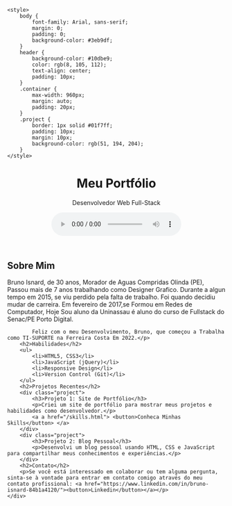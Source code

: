 <!DOCTYPE html>
<html lang="en">
<head>
    <meta charset="UTF-8">
    <meta name="viewport" content="width=device-width, initial-scale=1.0">
    <title>Portfólio de Desenvolvedor Júnior</title>
   
    
    
    <style>
        body {
            font-family: Arial, sans-serif;
            margin: 0;
            padding: 0;
            background-color: #3eb9df;
        }
        header {
            background-color: #10dbe9;
            color: rgb(8, 105, 112);
            text-align: center;
            padding: 10px;
        }
        .container {
            max-width: 960px;
            margin: auto;
            padding: 20px;
        }
        .project {
            border: 1px solid #01f7ff;
            padding: 10px;
            margin: 10px;
            background-color: rgb(51, 194, 204);
        }
    </style>
</head>
<body>
    <header>
        <h1>Meu Portfólio</h1>
        <p>Desenvolvedor Web Full-Stack</p>
        <audio controls autoplay loop>
            <source src="/audio/cdex1live-linkin-park-in-the-end-cdex1-bootleg-df628626.mp3" type="audio/mpeg">
            Seu navegador não suporta a reprodução de áudio.
        </audio>
    </header>
    <div class="container">
        <h2>Sobre Mim</h2>
        <p>Bruno Isnard, de 30 anos, Morador de Aguas Compridas Olinda (PE), Passou mais de 7 anos trabalhando como Designer Grafico. Durante a algun tempo em 2015, se viu perdido pela falta de trabalho. Foi quando decidiu mudar de carreira. Em fevereiro de 2017,se Formou em Redes de Computador, Hoje Sou aluno da Uninassau é aluno do curso de Fullstack do Senac/PE Porto Digital.

            Feliz com o meu Desenvolvimento, Bruno, que começou a Trabalha como TI-SUPORTE na Ferreira Costa Em 2022.</p>
        <h2>Habilidades</h2>
        <ul>
            <li>HTML5, CSS3</li>
            <li>JavaScript (jQuery)</li>
            <li>Responsive Design</li>
            <li>Version Control (Git)</li>
        </ul>
        <h2>Projetos Recentes</h2>
        <div class="project">
            <h3>Projeto 1: Site de Portfólio</h3>
            <p>Criei um site de portfólio para mostrar meus projetos e habilidades como desenvolvedor.</p>
            <a a href="/skills.html"> <button>Conheca Minhas Skills</button> </a>
        </div>
        <div class="project">
            <h3>Projeto 2: Blog Pessoal</h3>
            <p>Desenvolvi um blog pessoal usando HTML, CSS e JavaScript para compartilhar meus conhecimentos e experiências.</p>
        </div>
        <h2>Contato</h2>
        <p>Se você está interessado em colaborar ou tem alguma pergunta, sinta-se à vontade para entrar em contato comigo através do meu contato profissional: <a href="https://www.linkedin.com/in/bruno-isnard-84b1a4120/"><button>Linkedin</button></a></p>
    </div>
</body>
</html>
